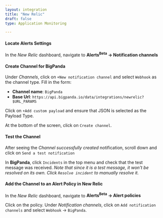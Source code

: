 ```yaml
---
layout: integration 
title: "New Relic"
draft: false
type: Application Monitoring

---
```


<!--*Note: If you wish to forward alerts from both New Relic legacy and Alerts<sup>Beta</sup>, use a separate integration for each*-->

#### Locate Alerts Settings
In the *New Relic* dashboard, navigate to **Alerts<sup>Beta</sup> <span>&#8594;</span> Notification channels**

<!-- section-separator -->

#### Create Channel for BigPanda

Under *Channels*, click on `+New notification channel` and select `Webhook` as the channel type. Fill in the form:

* **Channel name**: `BigPanda`
* **Base Url**: `https://api.bigpanda.io/data/integrations/newrelic?$URL_PARAMS`

Click on `+Add custom payload` and ensure that JSON is selected as the Payload Type.

At the bottom of the screen, click on `Create channel`.

<!-- section-separator -->

#### Test the Channel

After seeing the *Channel successfully created* notification, scroll down and click on `Send a test notification`

In **BigPanda**, click `Incidents` in the top menu and check that the test message was received. *Note that since it is a test message, it won't be resolved on its own. Click `Resolve incident` to manually resolve it.*

<!-- section-separator -->

#### Add the Channel to an Alert Policy in New Relic

In the *New Relic* dashboard, navigate to **Alerts<sup>Beta</sup> <span>&#8594;</span> Alert policies**

Click on the policy. Under *Notification channels*, click on `Add notification channels` and select  `Webhook` <span>&#8594;</span> `BigPanda`.

